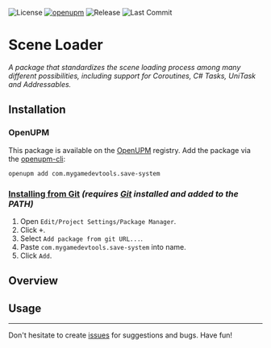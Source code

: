 ![License](https://img.shields.io/github/license/mygamedevtools/save-system)
[![openupm](https://img.shields.io/npm/v/com.mygamedevtools.save-system?label=openupm&registry_uri=https://package.openupm.com)](https://openupm.com/packages/com.mygamedevtools.save-system/)
![Release](https://img.shields.io/github/v/release/mygamedevtools/save-system?sort=semver)
![Last Commit](https://img.shields.io/github/last-commit/mygamedevtools/save-system)

Scene Loader
===

_A package that standardizes the scene loading process among many different possibilities, including support for Coroutines, C# Tasks, UniTask and Addressables._

Installation
---

### OpenUPM

This package is available on the [OpenUPM](https://openupm.com/packages/com.mygamedevtools.save-system) registry. Add the package via the [openupm-cli](https://github.com/openupm/openupm-cli):

```
openupm add com.mygamedevtools.save-system
```

### [Installing from Git](https://docs.unity3d.com/Manual/upm-ui-giturl.html) _(requires [Git](https://git-scm.com/) installed and added to the PATH)_

1. Open `Edit/Project Settings/Package Manager`.
2. Click <kbd>+</kbd>.
3. Select `Add package from git URL...`.
4. Paste `com.mygamedevtools.save-system` into name.
5. Click `Add`.

Overview
---


Usage
---


---

Don't hesitate to create [issues](https://github.com/mygamedevtools/save-system/issues) for suggestions and bugs. Have fun!
